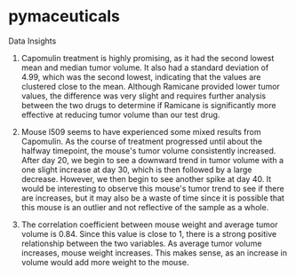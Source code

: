 # pymaceuticals
Data Insights

1) Capomulin treatment is highly promising, as it had the second lowest mean and median tumor volume. It also had a standard deviation of 4.99, which was the second lowest, indicating that the values are clustered close to the mean. Although Ramicane provided lower tumor values, the difference was very slight and requires further analysis between the two drugs to determine if Ramicane is significantly more effective at reducing tumor volume than our test drug.

2) Mouse l509 seems to have experienced some mixed results from Capomulin. As the course of treatment progressed until about the halfway timepoint, the mouse's tumor volume consistently increased. After day 20, we begin to see a downward trend in tumor volume with a one slight increase at day 30, which is then followed by a large decrease. However, we then begin to see another spike at day 40. It would be interesting to observe this mouse's tumor trend to see if there are increases, but it may also be a waste of time since it is possible that this mouse is an outlier and not reflective of the sample as a whole.

3) The correlation coefficient between mouse weight and average tumor volume is 0.84. Since this value is close to 1, there is a strong positive relationship between the two variables. As average tumor volume increases, mouse weight increases. This makes sense, as an increase in volume would add more weight to the mouse.
